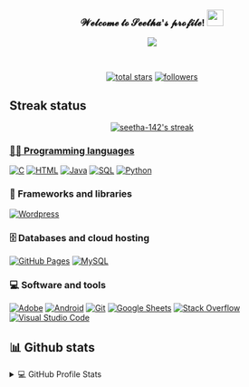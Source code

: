 <h3 align="center">
  𝓦𝓮𝓵𝓬𝓸𝓶𝓮 𝓽𝓸 𝓢𝓮𝓮𝓽𝓱𝓪'𝓼 𝓹𝓻𝓸𝓯𝓲𝓵𝓮!
  <img src="https://media.giphy.com/media/hvRJCLFzcasrR4ia7z/giphy.gif" width="29">
</h3>
<!-- Typing SVG by seetha-142 - https://github.com/seetha-142/readme-typing-svg -->
<p align="center">
  <a href="https://github.com/seetha-142/readme-typing-svg"><img src="https://readme-typing-svg.herokuapp.com/?lines=𝐒𝐭𝐮𝐝𝐞𝐧𝐭;𝐒𝐞𝐥𝐟-𝐭𝐚𝐮𝐠𝐡𝐭%20𝐓𝐞𝐜𝐡𝐢𝐞;𝐀𝐥𝐰𝐚𝐲𝐬%20𝐥𝐞𝐚𝐫𝐧𝐢𝐧𝐠%20𝐍𝐞𝐰%20𝐭𝐡𝐢𝐧𝐠𝐬&center=true&width=440&height=45&color= #FF0000 &vCenter=true&size=22"></a>
</p>
<br/>
<p align="center">
  <a href="https://github.com/seetha-142?tab=stars">
    <img alt="total stars" title="Total stars on GitHub" src="https://custom-icon-badges.herokuapp.com/badge/dynamic/json?logo=star&color=55960c&labelColor=488207&label=Stars&style=for-the-badge&query=%24.stars&url=https://api.github-star-counter.workers.dev/user/seetha-142"/></a>
  <a href="https://github.com/seetha-142?tab=followers">
    <img alt="followers" title="Follow me on Github" src="https://custom-icon-badges.herokuapp.com/github/followers/seetha-142?color=236ad3&labelColor=1155ba&style=for-the-badge&logo=person-add&label=Follow&logoColor=white"/></a>
</p>

## Streak status


<p align="center">
  <a href="https://github.com/seetha-142/github-readme-streak-stats">
    <img title=" Get streak stats for your profile at git.io/streak-stats" alt="seetha-142's streak" src="https://github-readme-streak-stats.herokuapp.com/?user=seetha-142&theme=monokai-metallian&hide_border=true"/>
  
  


<!-- ## 🛠️ My favorite tools -->

### 👨‍💻 Programming languages

<p>
    <a href="https://github.com/search?q=user%3Aseetha-142+language%3Ac"><img alt="C" src="https://custom-icon-badges.herokuapp.com/badge/C-03599C.svg?logo=c-in-hexagon&logoColor=white"></a>
    <a href="https://github.com/search?q=user%3Aseetha-142+language%3Ahtml"><img alt="HTML" src="https://img.shields.io/badge/HTML-E34F26.svg?logo=html5&logoColor=white"></a>
    <a href="https://github.com/search?q=user%3Aseetha-142+language%3Ajava"><img alt="Java" src="https://img.shields.io/badge/Java-007396.svg?logo=java&logoColor=white"></a>
    <a href="https://github.com/search?q=user%3Aseetha-142+language%3Asql"><img alt="SQL" src="https://custom-icon-badges.herokuapp.com/badge/SQL-025E8C.svg?logo=database&logoColor=white"></a>
  <a href="https://github.com/search?q=user%3Aseetha-142+language%3Asql"><img alt="Python" src="https://img.shields.io/badge/python-007396.svg?logo=python&logoColor=white"></a>
</p>

### 🧰 Frameworks and libraries

<p>
    <a href="#"><img alt="Wordpress" src="https://img.shields.io/badge/Wordpress-21759B?logo=wordpress&logoColor=white"></a>
</p>

### 🗄️ Databases and cloud hosting

<p>
    <a href="#"><img alt="GitHub Pages" src="https://img.shields.io/badge/GitHub%20Pages-327FC7.svg?logo=github&logoColor=white"></a>
    <a href="#"><img alt="MySQL" src="https://img.shields.io/badge/MySQL-00f.svg?logo=mysql&logoColor=white"></a>

### 💻 Software and tools

<p>
    <a href="#"><img alt="Adobe" src="https://img.shields.io/badge/Adobe-FF0000.svg?logo=adobe&logoColor=white"></a>
    <a href="#"><img alt="Android" src="https://img.shields.io/badge/Android-3DDC84?logo=android&logoColor=white"></a>
    <a href="#"><img alt="Git" src="https://img.shields.io/badge/Git-F05033.svg?logo=git&logoColor=white"></a>
    <a href="#"><img alt="Google Sheets" src="https://img.shields.io/badge/Google%20Sheets-34A853.svg?logo=google%20sheets&logoColor=white"></a>
    <a href="#"><img alt="Stack Overflow" src="https://img.shields.io/badge/-Stack%20Overflow-FE7A16?logo=stack-overflow&logoColor=white"></a>
    <a href="#"><img alt="Visual Studio Code" src="https://img.shields.io/badge/Visual%20Studio%20Code-0078d7.svg?logo=visual-studio-code&logoColor=white"></a>
</p>


## 📊 Github stats

<!-- https://github.com/anuraghazra/github-readme-stats -->
<details> 
  <summary>💻 GitHub Profile Stats</summary>
  <br/>
  <a href="https://github.com/anuraghazra/github-readme-stats"><img alt="SIBI-MS's Top Languages" src="https://github-readme-stats.vercel.app/api/top-langs/?username=seetha-142&langs_count=8&layout=compact&theme=react&hide_border=true&bg_color=1F222E&title_color=F85D7F&icon_color=F8D866&hide=Jupyter%20Notebook" height="192px"/></a>
  <br/>
